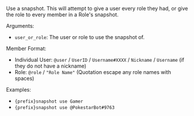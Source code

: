 Use a snapshot. This will attempt to give a user every role they had, or give the role to every member in a Role's snapshot.

Arguments:
* `user_or_role`: The user or role to use the snapshot of.

Member Format:
* Individual User: `@user` / `UserID` / `Username#XXXX` / `Nickname` / `Username` (if they do not have a nickname)
* Role: `@role` / `"Role Name"` (Quotation escape any role names with spaces)

Examples:
* `{prefix}snapshot use Gamer`
* `{prefix}snapshot use @PokestarBot#9763`
